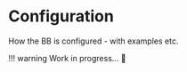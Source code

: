 # Configuration

How the BB is configured - with examples etc.

!!! warning
    Work in progress... :construction_worker:
